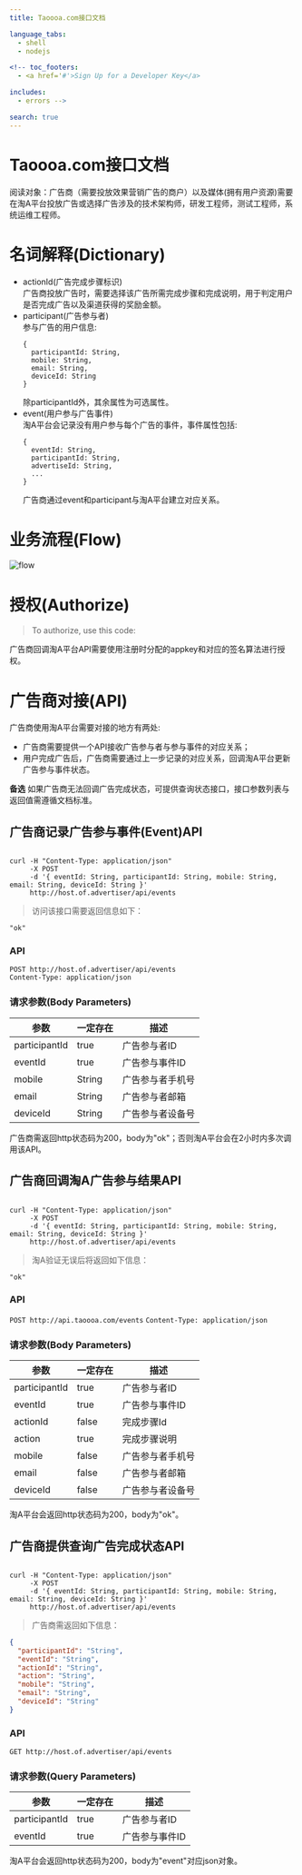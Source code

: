```yaml
---
title: Taoooa.com接口文档

language_tabs:
  - shell
  - nodejs

<!-- toc_footers:
  - <a href='#'>Sign Up for a Developer Key</a>

includes:
  - errors -->

search: true
---
```


# Taoooa.com接口文档

阅读对象：广告商（需要投放效果营销广告的商户）以及媒体(拥有用户资源)需要在淘A平台投放广告或选择广告涉及的技术架构师，研发工程师，测试工程师，系统运维工程师。

# 名词解释(Dictionary)

- actionId(广告完成步骤标识)  
  广告商投放广告时，需要选择该广告所需完成步骤和完成说明，用于判定用户是否完成广告以及渠道获得的奖励金额。
- participant(广告参与者)  
  参与广告的用户信息:
  ```
  {
    participantId: String,
    mobile: String,
    email: String,
    deviceId: String
  }
  ```
  除participantId外，其余属性为可选属性。
- event(用户参与广告事件)  
  淘A平台会记录没有用户参与每个广告的事件，事件属性包括:
  ```
  {
    eventId: String,
    participantId: String,
    advertiseId: String,
    ...
  }
  ```
  广告商通过event和participant与淘A平台建立对应关系。

# 业务流程(Flow)
  ![flow](business-flow.jpg)

# 授权(Authorize)

> To authorize, use this code:

<aside class="notice">
广告商回调淘A平台API需要使用注册时分配的appkey和对应的签名算法进行授权。
</aside>

# 广告商对接(API)

广告商使用淘A平台需要对接的地方有两处:  

- 广告商需要提供一个API接收广告参与者与参与事件的对应关系；  
- 用户完成广告后，广告商需要通过上一步记录的对应关系，回调淘A平台更新广告参与事件状态。  

**备选**
如果广告商无法回调广告完成状态，可提供查询状态接口，接口参数列表与返回值需遵循文档标准。

## 广告商记录广告参与事件(Event)API

```nodejs

```

```shell
curl -H "Content-Type: application/json"
     -X POST
     -d '{ eventId: String, participantId: String, mobile: String, email: String, deviceId: String }'
     http://host.of.advertiser/api/events
```

> 访问该接口需要返回信息如下：
```
"ok"
```

### API

`POST http://host.of.advertiser/api/events`  
`Content-Type: application/json`
### 请求参数(Body Parameters)

参数 | 一定存在 | 描述
--------- | ------- | -----------
participantId | true | 广告参与者ID
eventId | true | 广告参与事件ID
mobile | String | 广告参与者手机号
email | String | 广告参与者邮箱
deviceId | String| 广告参与者设备号

<aside class="success">
广告商需返回http状态码为200，body为"ok"；否则淘A平台会在2小时内多次调用该API。
</aside>

## 广告商回调淘A广告参与结果API

```nodejs

```

```shell
curl -H "Content-Type: application/json"
     -X POST
     -d '{ eventId: String, participantId: String, mobile: String, email: String, deviceId: String }'
     http://host.of.advertiser/api/events
```

> 淘A验证无误后将返回如下信息：
```
"ok"
```

### API

`POST http://api.taoooa.com/events`
`Content-Type: application/json`

### 请求参数(Body Parameters)

参数 | 一定存在 | 描述
--------- | ------- | -----------
participantId | true | 广告参与者ID
eventId | true | 广告参与事件ID
actionId | false | 完成步骤Id
action | true | 完成步骤说明
mobile | false | 广告参与者手机号
email | false | 广告参与者邮箱
deviceId | false| 广告参与者设备号

<aside class="success">
淘A平台会返回http状态码为200，body为"ok"。
</aside>

## 广告商提供查询广告完成状态API

```nodejs

```

```shell
curl -H "Content-Type: application/json"
     -X POST
     -d '{ eventId: String, participantId: String, mobile: String, email: String, deviceId: String }'
     http://host.of.advertiser/api/events
```

> 广告商需返回如下信息：
```json
{
  "participantId": "String",
  "eventId": "String",
  "actionId": "String",
  "action": "String",
  "mobile": "String",
  "email": "String",
  "deviceId": "String"
}
```

### API

`GET http://host.of.advertiser/api/events`

### 请求参数(Query Parameters)

参数 | 一定存在 | 描述
--------- | ------- | -----------
participantId | true | 广告参与者ID
eventId | true | 广告参与事件ID

<aside class="success">
淘A平台会返回http状态码为200，body为"event"对应json对象。
</aside>
